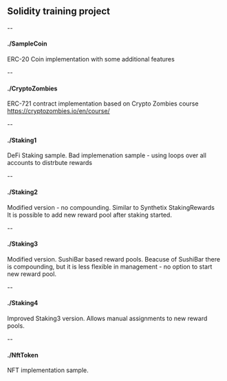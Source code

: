 ## Solidity training project
  
--
#### ./SampleCoin
ERC-20 Coin implementation with some additional features
  
--
#### ./CryptoZombies
ERC-721 contract implementation based on Crypto Zombies course  
https://cryptozombies.io/en/course/
  
--
#### ./Staking1
DeFi Staking sample. Bad implemenation sample - using loops over all accounts to distrbute rewards  
  
--
#### ./Staking2
Modified version - no compounding. Similar to Synthetix StakingRewards  
It is possible to add new reward pool after staking started.
  
--
#### ./Staking3
Modified version. SushiBar based reward pools.
Beacuse of SushiBar there is compounding, but it is less flexible in management - no option to start new reward pool.
  
--
#### ./Staking4
Improved Staking3 version.
Allows manual assignments to new reward pools.
  
--
#### ./NftToken
NFT implementation sample.
